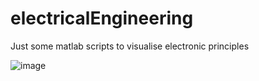 # electricalEngineering
Just some matlab scripts to visualise electronic principles

![image](https://github.com/Sveppg/electricalEngineering/assets/54738234/8d4d878a-8e8d-473b-b79d-4f8181c7ab62)
